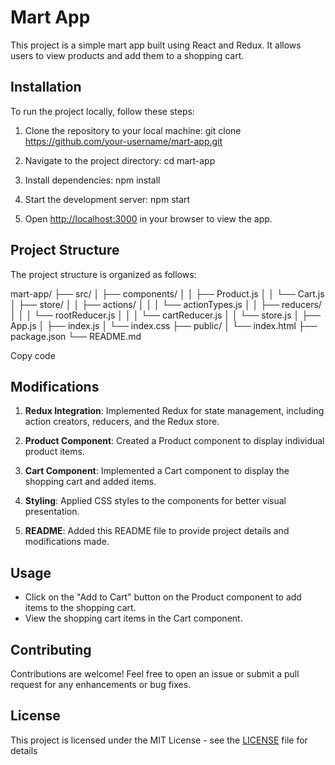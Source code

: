 # Mart App

This project is a simple mart app built using React and Redux. It allows users to view products and add them to a shopping cart.

## Installation

To run the project locally, follow these steps:

1. Clone the repository to your local machine:
git clone https://github.com/your-username/mart-app.git

2. Navigate to the project directory:
cd mart-app

3. Install dependencies:
npm install

4. Start the development server:
npm start

5. Open [http://localhost:3000](http://localhost:3000) in your browser to view the app.

## Project Structure

The project structure is organized as follows:

mart-app/
├── src/
│ ├── components/
│ │ ├── Product.js
│ │ └── Cart.js
│ ├── store/
│ │ ├── actions/
│ │ │ └── actionTypes.js
│ │ ├── reducers/
│ │ │ └── rootReducer.js
│ │ │ └── cartReducer.js
│ │ └── store.js
│ ├── App.js
│ ├── index.js
│ └── index.css
├── public/
│ └── index.html
├── package.json
└── README.md

Copy code

## Modifications

1. **Redux Integration**: Implemented Redux for state management, including action creators, reducers, and the Redux store.

2. **Product Component**: Created a Product component to display individual product items.

3. **Cart Component**: Implemented a Cart component to display the shopping cart and added items.

4. **Styling**: Applied CSS styles to the components for better visual presentation.

5. **README**: Added this README file to provide project details and modifications made.

## Usage

- Click on the "Add to Cart" button on the Product component to add items to the shopping cart.
- View the shopping cart items in the Cart component.

## Contributing

Contributions are welcome! Feel free to open an issue or submit a pull request for any enhancements or bug fixes.

## License

This project is licensed under the MIT License - see the [LICENSE](LICENSE) file for details
